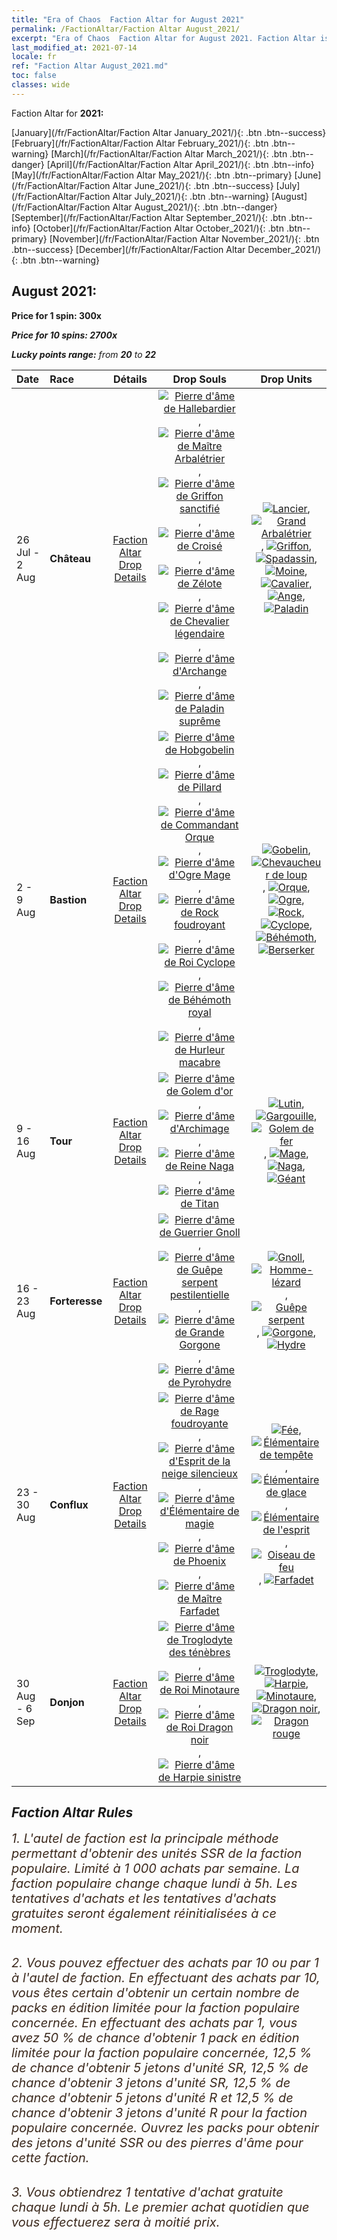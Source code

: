 ```yaml
---
title: "Era of Chaos  Faction Altar for August 2021"
permalink: /FactionAltar/Faction Altar August_2021/
excerpt: "Era of Chaos  Faction Altar for August 2021. Faction Altar is the primary method for obtaining SSR units from the popular faction. Limited to 1,000 purchases each week. The popular faction changes at 05:00 every Monday. Purchase attempts and free purchase attempts will also reset then."
last_modified_at: 2021-07-14
locale: fr
ref: "Faction Altar August_2021.md"
toc: false
classes: wide
---
```


  Faction Altar for **2021:**

  [January](/fr/FactionAltar/Faction Altar January_2021/){: .btn .btn--success} [February](/fr/FactionAltar/Faction Altar February_2021/){: .btn .btn--warning} [March](/fr/FactionAltar/Faction Altar March_2021/){: .btn .btn--danger} [April](/fr/FactionAltar/Faction Altar April_2021/){: .btn .btn--info} [May](/fr/FactionAltar/Faction Altar May_2021/){: .btn .btn--primary} [June](/fr/FactionAltar/Faction Altar June_2021/){: .btn .btn--success} [July](/fr/FactionAltar/Faction Altar July_2021/){: .btn .btn--warning} [August](/fr/FactionAltar/Faction Altar August_2021/){: .btn .btn--danger} [September](/fr/FactionAltar/Faction Altar September_2021/){: .btn .btn--info} [October](/fr/FactionAltar/Faction Altar October_2021/){: .btn .btn--primary} [November](/fr/FactionAltar/Faction Altar November_2021/){: .btn .btn--success} [December](/fr/FactionAltar/Faction Altar December_2021/){: .btn .btn--warning} 

## August 2021:

  **Price for 1 spin: 300x** <i class="fas fa-gem"/>

  **Price for 10 spins: 2700x** <i class="fas fa-gem"/>

  **Lucky points range:** from **20** to **22**

  |    Date    |  Race  |  Détails  |   Drop Souls   | Drop Units |
  |:-----------|:-------|:---------:|:--------------:|:----------:|
  | 26 Jul - 2 Aug | **Château** | [Faction Altar Drop Details](/fr/FactionAltar/DROP_101/) | [![Pierre d'âme de Hallebardier](/images/u/tia_jibing.jpg)](/Items/unt_282/), [![Pierre d'âme de Maître Arbalétrier](/images/u/tia_nushou.jpg)](/Items/unt_283/), [![Pierre d'âme de Griffon sanctifié](/images/u/tia_shijiu.jpg)](/Items/unt_284/), [![Pierre d'âme de Croisé](/images/u/tia_shizijun.jpg)](/Items/unt_285/), [![Pierre d'âme de Zélote](/images/u/tia_senglv.jpg)](/Items/unt_286/), [![Pierre d'âme de Chevalier légendaire](/images/u/tia_qishi.jpg)](/Items/unt_287/), [![Pierre d'âme d'Archange](/images/u/tia_datianshi.jpg)](/Items/unt_288/), [![Pierre d'âme de Paladin suprême](/images/u/tia_shengqishi.jpg)](/Items/unt_289/) | [![Lancier](/images/u/ti_jibing.jpg)](/Items/unt_190/), [![Grand Arbalétrier](/images/u/ti_nushou.jpg)](/Items/unt_191/), [![Griffon](/images/u/ti_shijiu.jpg)](/Items/unt_192/), [![Spadassin](/images/u/ti_shizijun.jpg)](/Items/unt_193/), [![Moine](/images/u/ti_senglv.jpg)](/Items/unt_194/), [![Cavalier ](/images/u/ti_qishi.jpg)](/Items/unt_195/), [![Ange](/images/u/ti_datianshi.jpg)](/Items/unt_196/), [![Paladin](/images/u/ti_shengqishi.jpg)](/Items/unt_197/) | 
  | 2 - 9 Aug | **Bastion** | [Faction Altar Drop Details](/fr/FactionAltar/DROP_103/) | [![Pierre d'âme de Hobgobelin](/images/u/tia_shourenzhanshi.jpg)](/Items/unt_305/), [![Pierre d'âme de Pillard](/images/u/tia_langqibing.jpg)](/Items/unt_306/), [![Pierre d'âme de Commandant Orque](/images/u/tia_banshouren.jpg)](/Items/unt_307/), [![Pierre d'âme d'Ogre Mage](/images/u/tia_shirenmo.jpg)](/Items/unt_308/), [![Pierre d'âme de Rock foudroyant](/images/u/tia_leiniao.jpg)](/Items/unt_309/), [![Pierre d'âme de Roi Cyclope](/images/u/tia_duyanjuren.jpg)](/Items/unt_310/), [![Pierre d'âme de Béhémoth royal](/images/u/tia_bimeng.jpg)](/Items/unt_311/), [![Pierre d'âme de Hurleur macabre](/images/u/tia_kuangzhanshi.jpg)](/Items/unt_312/) | [![Gobelin](/images/u/ti_shourenzhanshi.jpg)](/Items/unt_217/), [![Chevaucheur de loup](/images/u/ti_langqibing.jpg)](/Items/unt_218/), [![Orque](/images/u/ti_shourentoufushou.jpg)](/Items/unt_219/), [![Ogre](/images/u/ti_shirenmo.jpg)](/Items/unt_220/), [![Rock](/images/u/ti_leiniao.jpg)](/Items/unt_221/), [![Cyclope](/images/u/ti_duyanjuren.jpg)](/Items/unt_222/), [![Béhémoth](/images/u/ti_bimeng.jpg)](/Items/unt_223/), [![Berserker](/images/u/ti_kuangzhanshi.jpg)](/Items/unt_224/) | 
  | 9 - 16 Aug | **Tour** | [Faction Altar Drop Details](/fr/FactionAltar/DROP_106/) | [![Pierre d'âme de Golem d'or](/images/u/tia_tieren.jpg)](/Items/unt_322/), [![Pierre d'âme d'Archimage](/images/u/tia_dafashi.jpg)](/Items/unt_323/), [![Pierre d'âme de Reine Naga](/images/u/tia_shenv.jpg)](/Items/unt_325/), [![Pierre d'âme de Titan](/images/u/tia_taitan.jpg)](/Items/unt_326/) | [![Lutin](/images/u/ti_xiaoyaojing.jpg)](/Items/unt_235/), [![Gargouille](/images/u/ti_shixianggui.jpg)](/Items/unt_236/), [![Golem de fer](/images/u/ti_tieren.jpg)](/Items/unt_237/), [![Mage](/images/u/ti_dafashi.jpg)](/Items/unt_238/), [![Naga](/images/u/ti_shenv.jpg)](/Items/unt_240/), [![Géant ](/images/u/ti_taitan.jpg)](/Items/unt_241/) | 
  | 16 - 23 Aug | **Forteresse** | [Faction Altar Drop Details](/fr/FactionAltar/DROP_108/) | [![Pierre d'âme de Guerrier Gnoll](/images/u/tia_langren.jpg)](/Items/unt_336/), [![Pierre d'âme de Guêpe serpent pestilentielle](/images/u/tia_longying.jpg)](/Items/unt_337/), [![Pierre d'âme de Grande Gorgone](/images/u/tia_manniu.jpg)](/Items/unt_339/), [![Pierre d'âme de Pyrohydre](/images/u/tia_duotoulong.jpg)](/Items/unt_341/) | [![Gnoll](/images/u/ti_langren.jpg)](/Items/unt_253/), [![Homme-lézard](/images/u/ti_xiyiren.jpg)](/Items/unt_254/), [![Guêpe serpent](/images/u/ti_longying.jpg)](/Items/unt_255/), [![Gorgone](/images/u/ti_manniu.jpg)](/Items/unt_257/), [![Hydre](/images/u/ti_duotoulong.jpg)](/Items/unt_259/) | 
  | 23 - 30 Aug | **Conflux** | [Faction Altar Drop Details](/fr/FactionAltar/DROP_109/) | [![Pierre d'âme de Rage foudroyante](/images/u/tia_leiyuansu.jpg)](/Items/unt_344/), [![Pierre d'âme d'Esprit de la neige silencieux](/images/u/tia_bingyuansu.jpg)](/Items/unt_345/), [![Pierre d'âme d'Élémentaire de magie](/images/u/tia_jingshenyuansu.jpg)](/Items/unt_347/), [![Pierre d'âme de Phoenix](/images/u/tia_fenghuang.jpg)](/Items/unt_348/), [![Pierre d'âme de Maître Farfadet](/images/u/tia_conglinyaojing.jpg)](/Items/unt_349/) | [![Fée](/images/u/ti_mofaxianling.jpg)](/Items/unt_262/), [![Élémentaire de tempête](/images/u/ti_leiyuansu2.jpg)](/Items/unt_263/), [![Élémentaire de glace](/images/u/ti_bingyuansu2.jpg)](/Items/unt_264/), [![Élémentaire de l'esprit](/images/u/ti_jingshenyuansu.jpg)](/Items/unt_267/), [![Oiseau de feu](/images/u/ti_fenghuang.jpg)](/Items/unt_268/), [![Farfadet](/images/u/ti_conglinyaojing.jpg)](/Items/unt_270/) | 
  | 30 Aug - 6 Sep | **Donjon** | [Faction Altar Drop Details](/fr/FactionAltar/DROP_107/) | [![Pierre d'âme de Troglodyte des ténèbres](/images/u/tia_dongxueren.jpg)](/Items/unt_328/), [![Pierre d'âme de Roi Minotaure](/images/u/tia_niutouguai.jpg)](/Items/unt_332/), [![Pierre d'âme de Roi Dragon noir](/images/u/tia_heilong.jpg)](/Items/unt_334/), [![Pierre d'âme de Harpie sinistre](/images/u/tia_yingshenren.jpg)](/Items/unt_329/) | [![Troglodyte](/images/u/ti_dongxueren.jpg)](/Items/unt_244/), [![Harpie](/images/u/ti_yingshenren.jpg)](/Items/unt_245/), [![Minotaure](/images/u/ti_niutouguai.jpg)](/Items/unt_248/), [![Dragon noir](/images/u/ti_heilong.jpg)](/Items/unt_250/), [![Dragon rouge](/images/u/ti_chilong.jpg)](/Items/unt_251/) | 




## Faction Altar Rules

  <span style="color: #3c2a1e;font-size:20px">1. L'autel de faction est la principale méthode permettant d'obtenir des unités SSR de la faction populaire. Limité à 1 000 achats par semaine. La faction populaire change chaque lundi à 5h. Les tentatives d'achats et les tentatives d'achats gratuites seront également réinitialisées à ce moment. </span><br/>

<br/>  <span style="color: #3c2a1e;font-size:20px">2. Vous pouvez effectuer des achats par 10 ou par 1 à l'autel de faction. En effectuant des achats par 10, vous êtes certain d'obtenir un certain nombre de packs en édition limitée pour la faction populaire concernée. En effectuant des achats par 1, vous avez 50 % de chance d'obtenir 1 pack en édition limitée pour la faction populaire concernée, 12,5 % de chance d'obtenir 5 jetons d'unité SR, 12,5 % de chance d'obtenir 3 jetons d'unité SR, 12,5 % de chance d'obtenir 5 jetons d'unité R et 12,5 % de chance d'obtenir 3 jetons d'unité R pour la faction populaire concernée. Ouvrez les packs pour obtenir des jetons d'unité SSR ou des pierres d'âme pour cette faction.</span><br/>

<br/>  <span style="color: #3c2a1e;font-size:20px">3. Vous obtiendrez 1 tentative d'achat gratuite chaque lundi à 5h. Le premier achat quotidien que vous effectuerez sera à moitié prix.</span><br/>

<br/>